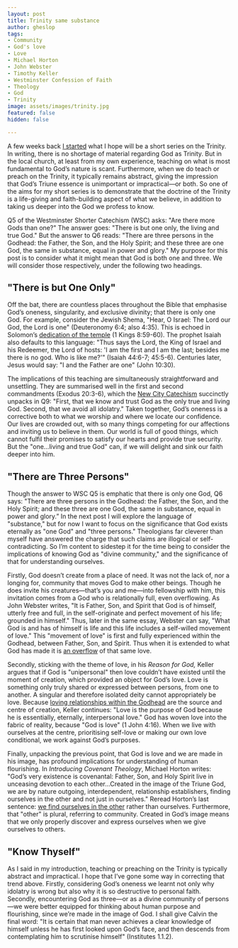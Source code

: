 ```yaml
---
layout: post
title: Trinity same substance
author: gheslop
tags:
- Community
- God's love
- Love
- Michael Horton
- John Webster
- Timothy Keller
- Westminster Confession of Faith
- Theology
- God
- Trinity
image: assets/images/trinity.jpg
featured: false
hidden: false

---
```

A few weeks back [I started](https://rekindle.co.za/content/2021-11-09-trinitarian-analogies "Trinitarian Analogies") what I hope will be a short series on the Trinity. In writing, there is no shortage of material regarding God as Trinity. But in the local church, at least from my own experience, teaching on what is most fundamental to God’s nature is scant. Furthermore, when we do teach or preach on the Trinity, it typically remains abstract, giving the impression that God’s Triune essence is unimportant or impractical—or both. So one of the aims for my short series is to demonstrate that the doctrine of the Trinity is a life-giving and faith-building aspect of what we believe, in addition to taking us deeper into the God we profess to know.

Q5 of the Westminster Shorter Catechism (WSC) asks: "Are there more Gods than one?" The answer goes: "There is but one only, the living and true God." But the answer to Q6 reads: "There are three persons in the Godhead: the Father, the Son, and the Holy Spirit; and these three are one God, the same in substance, equal in power and glory." My purpose for this post is to consider what it might mean that God is both one and three. We will consider those respectively, under the following two headings.

## "There is but One Only"

Off the bat, there are countless places throughout the Bible that emphasise God’s oneness, singularity, and exclusive divinity; that there is only one God. For example, consider the Jewish Shema, "Hear, O Israel: The Lord our God, the Lord is one" (Deuteronomy 6:4; also 4:35). This is echoed in Solomon’s [dedication of the temple](https://rekindle.co.za/content/2020-04-29-kings-and-christian-leadership-subtitle "Solomon's Temple Building") (1 Kings 8:59-60). The prophet Isaiah also defaults to this language: "Thus says the Lord, the King of Israel and his Redeemer, the Lord of hosts: 'I am the first and I am the last; besides me there is no god. Who is like me?'" (Isaiah 44:6-7; 45:5-6). Centuries later, Jesus would say: "I and the Father are one" (John 10:30).

The implications of this teaching are simultaneously straightforward and unsettling. They are summarised well in the first and second commandments (Exodus 20:3-6), which the [New City Catechism](https://africa.thegospelcoalition.org/article/the-new-city-catechism-in-africa/ "New City Catechism") succinctly unpacks in Q9: "First, that we know and trust God as the only true and living God. Second, that we avoid all idolatry." Taken together, God’s oneness is a corrective both to what we worship and where we locate our confidence. Our lives are crowded out, with so many things competing for our affections and inviting us to believe in them. Our world is full of good things, which cannot fulfil their promises to satisfy our hearts and provide true security. But the "one…living and true God" can, if we will delight and sink our faith deeper into him.

## "There are Three Persons"

Though the answer to WSC Q5 is emphatic that there is only one God, Q6 says: "There are three persons in the Godhead: the Father, the Son, and the Holy Spirit; and these three are one God, the same in substance, equal in power and glory.” In the next post I will explore the language of "substance," but for now I want to focus on the significance that God exists eternally as "one God" and "three persons." Theologians far cleverer than myself have answered the charge that such claims are illogical or self-contradicting. So I’m content to sidestep it for the time being to consider the implications of knowing God as "divine community," and the significance of that for understanding ourselves.

Firstly, God doesn’t create from a place of need. It was not the lack of, nor a longing for, community that moves God to make other beings. Though he does invite his creatures—that’s you and me—into fellowship with him, this invitation comes from a God who is relationally full, even overflowing. As John Webster writes, "It is Father, Son, and Spirit that God is of himself, utterly free and full, in the self-originate and perfect movement of his life; grounded in himself." Thus, later in the same essay, Webster can say, "What God is and has of himself is life and this life includes a self-willed movement of love." This "movement of love" is first and fully experienced within the Godhead, between Father, Son, and Spirit. Thus when it is extended to what God has made it is [an overflow](https://rekindle.co.za/content/bray-on-scripture-experiencing-gods-love/ "Experiencing God's Love") of that same love.

Secondly, sticking with the theme of love, in his _Reason for God,_ Keller argues that if God is "unipersonal" then love couldn’t have existed until the moment of creation, which provided an object for God’s love. Love is something only truly shared or expressed between persons, from one to another. A singular and therefore isolated deity cannot appropriately be love. Because [loving relationships within the Godhead](https://rekindle.co.za/content/trinity-unity-community-equality/ "Community and Equality") are the source and centre of creation, Keller continues: "Love is the purpose of God because he is essentially, eternally, interpersonal love." God has woven love into the fabric of reality, because "God is love" (1 John 4:16). When we live with ourselves at the centre, prioritising self-love or making our own love conditional, we work against God’s purposes.

Finally, unpacking the previous point, that God is love and we are made in his image, has profound implications for understanding of human flourishing. In _Introducing Covenant Theology_, Michael Horton writes: "God’s very existence is covenantal: Father, Son, and Holy Spirit live in unceasing devotion to each other…Created in the image of the Triune God, we are by nature outgoing, interdependent, relationship establishers, finding ourselves in the other and not just in ourselves." Reread Horton’s last sentence: [we find ourselves in the other](https://rekindle.co.za/content/jenson-on-hegel-philosophical-and-trinitarian-principles-for-relationships/ "Trinitarian Principles for Relationships") rather than ourselves. Furthermore, that "other" is plural, referring to community. Created in God’s image means that we only properly discover and express ourselves when we give ourselves to others.

## "Know Thyself"

As I said in my introduction, teaching or preaching on the Trinity is typically abstract and impractical. I hope that I’ve gone some way in correcting that trend above. Firstly, considering God’s oneness we learnt not only why idolatry is wrong but also why it is so destructive to personal faith. Secondly, encountering God as three—or as a divine community of persons—we were better equipped for thinking about human purpose and flourishing, since we’re made in the image of God. I shall give Calvin the final word: "It is certain that man never achieves a clear knowledge of himself unless he has first looked upon God’s face, and then descends from contemplating him to scrutinise himself" (Institutes 1.1.2).